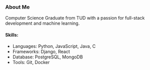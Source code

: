 ### About Me
Computer Science Graduate from TUD with a passion for full-stack development and machine learning.
#### Skills:
- Languages: Python, JavaScript, Java, C
- Frameworks: Django, React
- Database: PostgreSQL, MongoDB
- Tools: Git, Docker
<!--
**mattweedy/mattweedy** is a ✨ _special_ ✨ repository because its `README.md` (this file) appears on your GitHub profile.
-->
